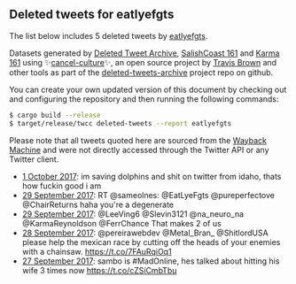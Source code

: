 ## Deleted tweets for eatlyefgts

The list below includes 5 deleted tweets by
[eatlyefgts](https://twitter.com/eatlyefgts).



Datasets generated by [Deleted Tweet Archive](https://twitter.com/deletedtweet161), 
[SalishCoast 161](https://twitter.com/SalishCoastA) and [Karma 161](https://twitter.com/KarmaOneSixOne) 
using ✨[cancel-culture](https://github.com/travisbrown/cancel-culture)✨, an open source project by 
[Travis Brown](https://twitter.com/travisbrown) and other tools as part of the 
[deleted-tweets-archive](https://github.com/salcoast/deleted-tweets-archive/) project repo on github.

You can create your own updated version of this document by checking out and configuring the
repository and then running the following commands:

```bash
$ cargo build --release
$ target/release/twcc deleted-tweets --report eatlyefgts
```

Please note that all tweets quoted here are sourced from the
[Wayback Machine](https://web.archive.org) and were not directly accessed through the Twitter API or
any Twitter client.

* [ 1 October 2017](https://web.archive.org/web/20171001002054/https://twitter.com/EatLyeFgts/status/914283948955463681): im saving dolphins and shit on twitter from idaho, thats how fuckin good i am
* [29 September 2017](https://web.archive.org/web/20170929220819/https://twitter.com/EatLyeFgts/status/913888195397476358): RT @sameolnes: @EatLyeFgts @pureperfectove @ChairReturns haha you're a degenerate
* [29 September 2017](https://web.archive.org/web/20170929182324/https://twitter.com/EatLyeFgts/status/913831593252462597): @LeeVing6 @Slevin3121 @na_neuro_na @KarmaReynoldson @FerrChance That makes 2 of us
* [28 September 2017](https://web.archive.org/web/20170928031848/https://twitter.com/EatLyeFgts/status/913241555346923521): @pereirawebdev @Metal_Bran_ @ShitlordUSA please help the mexican race by cutting off the heads of your enemies with a chainsaw. https://t.co/7FAuRqiOq1
* [27 September 2017](https://web.archive.org/web/20170927231309/https://twitter.com/EatLyeFgts/status/913179735517040640): sambo is #MadOnline, hes talked about hitting his wife 3 times now https://t.co/cZSiCmbTbu
